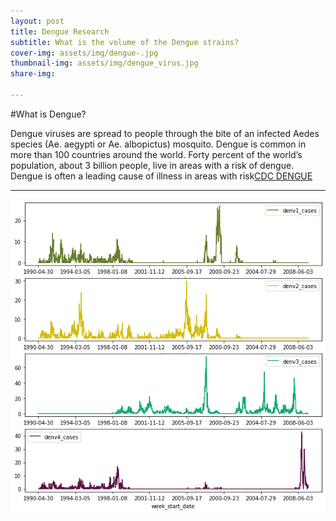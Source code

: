 ```yaml
---
layout: post
title: Dengue Research
subtitle: What is the volume of the Dengue strains?
cover-img: assets/img/dengue-.jpg
thumbnail-img: assets/img/dengue_virus.jpg
share-img: 
 
---
```

#What is Dengue?

 Dengue viruses are spread to people through the bite of an infected Aedes species 
 (Ae. aegypti or Ae. albopictus) mosquito. Dengue is common in more than 100
 countries around the world. Forty percent of the world’s population, about 3 billion people, 
 live in areas with a risk of dengue. Dengue is often a leading cause 
 of illness in areas with risk[CDC DENGUE](https://www.cdc.gov/Dengue/)

---
![Showcasing the volume of Dengue strains based on the start of the week](assets/img/denv-graph_1.png)
